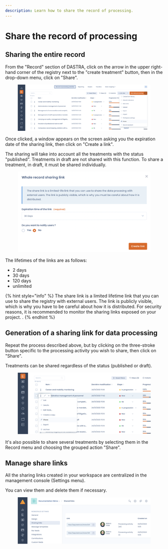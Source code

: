 ```yaml
---
description: Learn how to share the record of processing.
---
```


# Share the record of processing

## Sharing the entire record

From the "Record" section of DASTRA, click on the arrow in the upper right-hand corner of the registry next to the "create treatment" button, then in the drop-down menu, click on "Share".&#x20;

<figure><img src="../../.gitbook/assets/Capture d’écran 2023-02-06 à 10.58.13.png" alt=""><figcaption></figcaption></figure>

Once clicked, a window appears on the screen asking you the expiration date of the sharing link, then click on "Create a link".

The sharing will take into account all the treatments with the status "published". Treatments in draft are not shared with this function. To share a treatment, in draft, it must be shared individually.

<figure><img src="../../.gitbook/assets/Capture d’écran 2023-02-06 à 10.59.59.png" alt=""><figcaption></figcaption></figure>

The lifetimes of the links are as follows:&#x20;

* 2 days&#x20;
* 30 days&#x20;
* 120 days&#x20;
* unlimited

{% hint style="info" %}
The share link is a limited lifetime link that you can use to share the registry with external users. The link is publicly visible, which is why you have to be careful about how it is distributed. For security reasons, it is recommended to monitor the sharing links exposed on your project. .
{% endhint %}

## Generation of a sharing link for data processing

Repeat the process described above, but by clicking on the three-stroke button specific to the processing activity you wish to share, then click on "Share".

Treatments can be shared regardless of the status (published or draft).

<figure><img src="../../.gitbook/assets/Capture d’écran 2023-02-06 à 11.01.39.png" alt=""><figcaption></figcaption></figure>

It's also possible to share several treatments by selecting them in the Record menu and choosing the grouped action "Share".

## Manage share links

All the sharing links created in your workspace are centralized in the management console (Settings menu).&#x20;

You can view them and delete them if necessary.

<figure><img src="../../.gitbook/assets/Capture d’écran 2023-02-06 à 11.05.34.png" alt=""><figcaption></figcaption></figure>

